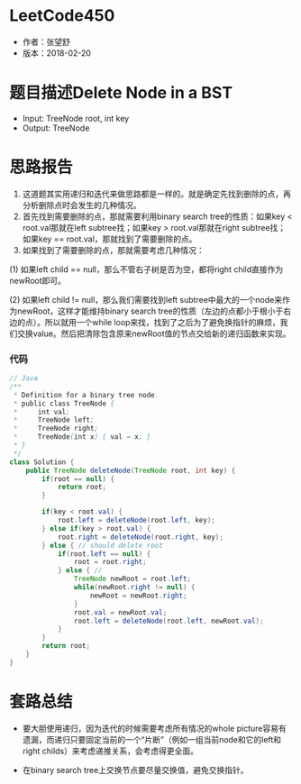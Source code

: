 # LeetCode450
* 作者：张望舒
* 版本：2018-02-20

# 题目描述Delete Node in a BST
* Input: TreeNode root, int key
* Output: TreeNode


# 思路报告
1. 这道题其实用递归和迭代来做思路都是一样的。就是确定先找到删除的点，再分析删除点时会发生的几种情况。
2. 首先找到需要删除的点，那就需要利用binary search tree的性质：如果key < root.val那就在left subtree找；如果key > root.val那就在right subtree找；如果key == root.val，那就找到了需要删除的点。
3. 如果找到了需要删除的点，那就需要考虑几种情况：

(1) 如果left child == null，那么不管右子树是否为空，都将right child直接作为newRoot即可。

(2) 如果left child != null，那么我们需要找到left subtree中最大的一个node来作为newRoot，这样才能维持binary search tree的性质（左边的点都小于根小于右边的点）。所以就用一个while loop来找，找到了之后为了避免换指针的麻烦，我们交换value。然后把清除包含原来newRoot值的节点交给新的递归函数来实现。

### 代码

```Java
// Java
/**
 * Definition for a binary tree node.
 * public class TreeNode {
 *     int val;
 *     TreeNode left;
 *     TreeNode right;
 *     TreeNode(int x) { val = x; }
 * }
 */
class Solution {
    public TreeNode deleteNode(TreeNode root, int key) {
        if(root == null) {
            return root;
        }

        if(key < root.val) {
            root.left = deleteNode(root.left, key);
        } else if(key > root.val) {
            root.right = deleteNode(root.right, key);
        } else { // should delete root
            if(root.left == null) {
                root = root.right;
            } else { //
                TreeNode newRoot = root.left;
                while(newRoot.right != null) {
                    newRoot = newRoot.right;
                }
                root.val = newRoot.val;
                root.left = deleteNode(root.left, newRoot.val);
            }
        }
        return root;
    }
}
```


# 套路总结

* 要大胆使用递归，因为迭代的时候需要考虑所有情况的whole picture容易有遗漏，而递归只要固定当前的一个“片断”（例如一组当前node和它的left和right childs）来考虑递推关系，会考虑得更全面。

* 在binary search tree上交换节点要尽量交换值，避免交换指针。
